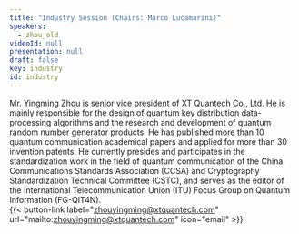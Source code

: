 ```yaml
---
title: "Industry Session (Chairs: Marco Lucamarini)"
speakers:
  - zhou_old
videoId: null
presentation: null
draft: false
key: industry
id: industry
---
```

Mr. Yingming Zhou is senior vice president of XT Quantech Co., Ltd. He is mainly responsible for the design of quantum key distribution data-processing algorithms and the research and development of quantum random number generator products. He has published more than 10 quantum communication academical papers and applied for more than 30 invention patents. He currently presides and participates in the standardization work in the field of quantum communication of the China Communications Standards Association (CCSA) and Cryptography Standardization Technical Committee (CSTC), and serves as the editor of the International Telecommunication Union (ITU) Focus Group on Quantum Information (FG-QIT4N). <br>
 {{< button-link label="zhouyingming@xtquantech.com" url="mailto:zhouyingming@xtquantech.com" icon="email" >}}


<!-- fields to use above: -->
<!-- videoId: "Vfl9pPh6ipI" -->
<!-- presentation: "/slides/invited-MargaridaPereira.pdf" -->
